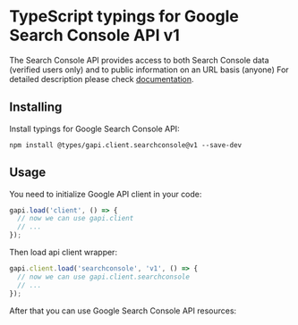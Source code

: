 # TypeScript typings for Google Search Console API v1

The Search Console API provides access to both Search Console data (verified users only) and to public information on an URL basis (anyone)
For detailed description please check [documentation](https://developers.google.com/webmaster-tools/search-console-api/).

## Installing

Install typings for Google Search Console API:

```
npm install @types/gapi.client.searchconsole@v1 --save-dev
```

## Usage

You need to initialize Google API client in your code:

```typescript
gapi.load('client', () => {
  // now we can use gapi.client
  // ...
});
```

Then load api client wrapper:

```typescript
gapi.client.load('searchconsole', 'v1', () => {
  // now we can use gapi.client.searchconsole
  // ...
});
```



After that you can use Google Search Console API resources:

```typescript
```
